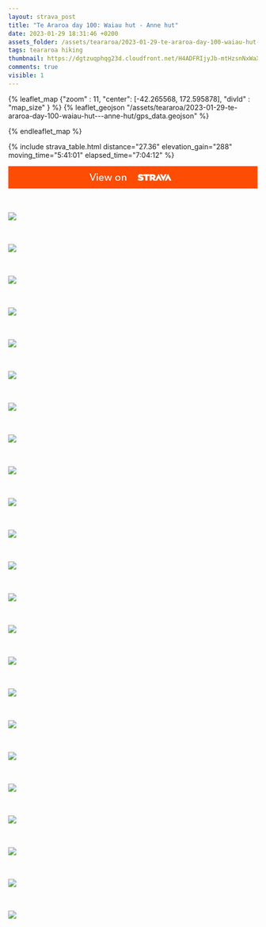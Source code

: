 ```yaml
---
layout: strava_post
title: "Te Araroa day 100: Waiau hut - Anne hut"
date: 2023-01-29 18:31:46 +0200
assets_folder: /assets/teararoa/2023-01-29-te-araroa-day-100-waiau-hut---anne-hut
tags: teararoa hiking
thumbnail: https://dgtzuqphqg23d.cloudfront.net/H4ADFRIjyJb-mtHzsnNxWaXiB7fD-31llD3DDebo6Qw-1024x768.jpg
comments: true
visible: 1
---
```



{% leaflet_map {"zoom" : 11,
                  "center": [-42.265568, 172.595878],
                 "divId" : "map_size" } %}
    {% leaflet_geojson "/assets/teararoa/2023-01-29-te-araroa-day-100-waiau-hut---anne-hut/gps_data.geojson" %}

{% endleaflet_map %}





{% include strava_table.html distance="27.36" elevation_gain="288" moving_time="5:41:01" elapsed_time="7:04:12" %}

[![](/assets/strava.jpg)](https://www.strava.com/activities/8480076580)


<br />

![](https://dgtzuqphqg23d.cloudfront.net/H4ADFRIjyJb-mtHzsnNxWaXiB7fD-31llD3DDebo6Qw-1024x768.jpg)


<br />

![](https://dgtzuqphqg23d.cloudfront.net/dGMYKog9A6uTGOj6ah6J5tzAMI-mtLxs_Afio2L4TY4-1024x768.jpg)


<br />

![](https://dgtzuqphqg23d.cloudfront.net/jbbvu8NysWE9jC15MXScwNN6LfQ8jdUZZWEoTVqI82E-768x1024.jpg)


<br />

![](https://dgtzuqphqg23d.cloudfront.net/XHCBd0sXqNqyAab1BQPIo0MHfiz8YeVz1qPx4qStaZ4-1024x768.jpg)


<br />

![](https://dgtzuqphqg23d.cloudfront.net/EbjrAr8H3xDyMDmmGhjkWAF4cQs2l9cGzXGtRs25Hkw-768x1024.jpg)


<br />

![](https://dgtzuqphqg23d.cloudfront.net/NVPOjSiNYkdboZRU5gXhSGKp6OQOhU0TL9buq544_Vs-1024x768.jpg)


<br />

![](https://dgtzuqphqg23d.cloudfront.net/JPu5jMUa8IbxQtBi0iO7XRYLcayeIcNgXpkO4fEVVhE-768x1024.jpg)


<br />

![](https://dgtzuqphqg23d.cloudfront.net/qlUL08kQfdVslRDzq4H2Kxm1FKq09qTZFaQOjhfQl2Q-1024x768.jpg)


<br />

![](https://dgtzuqphqg23d.cloudfront.net/YQ5F1PocEZ5E0ocBIvj0lYwcCzCDP68uNnDtI71gcUQ-1024x768.jpg)


<br />

![](https://dgtzuqphqg23d.cloudfront.net/-JkBwag0ZvXCkWHGdjMBpAwIdhlG5HT6T-gcpu9m0Aw-1024x768.jpg)


<br />

![](https://dgtzuqphqg23d.cloudfront.net/43FPZFPzICX4n5eaR_BpFTnV5ydHe1DSBYO1eaFGH7I-1024x768.jpg)


<br />

![](https://dgtzuqphqg23d.cloudfront.net/Kc0jVjXw2SkP5r77lLBTrJCeIwpq8VQA1HjqkPBpz6w-768x1024.jpg)


<br />

![](https://dgtzuqphqg23d.cloudfront.net/O8N7fCfDngzkvlPMQ3ltlEac7CLccIQjWHS21KB1O9o-1024x768.jpg)


<br />

![](https://dgtzuqphqg23d.cloudfront.net/6DvyEuvloV92nedKjKUyw0WPZBgGc5Jpwf5u20ehEE4-1024x768.jpg)


<br />

![](https://dgtzuqphqg23d.cloudfront.net/EclhN--GSKn8OKWcZeJ-0qjD0jBcF5ky3BBvCWGyGBU-1024x768.jpg)


<br />

![](https://dgtzuqphqg23d.cloudfront.net/fTFF6mdP_qaqFsDWI9oS-IgfRGqeZPhSXyQZKDPfQ3s-1024x768.jpg)


<br />

![](https://dgtzuqphqg23d.cloudfront.net/SXFT5xsnRP8LI-lhhvCqzjFi0JBQrcBgPXvPFbDFOXc-1024x768.jpg)


<br />

![](https://dgtzuqphqg23d.cloudfront.net/MGYTH5VhOp7tigwSGdD_XwU_YATdztxO2iQs5TOmjdE-1024x768.jpg)


<br />

![](https://dgtzuqphqg23d.cloudfront.net/ygkghb_eE2f0ql8b5SmlzFSnSTLXx64UkIC-u18t0fU-1024x768.jpg)


<br />

![](https://dgtzuqphqg23d.cloudfront.net/bZGMQ2bOSkZDLzoTxADbasQ7jTUt1mnwVXBkJ4gEZTY-1024x768.jpg)


<br />

![](https://dgtzuqphqg23d.cloudfront.net/IKpnGDztrIL5LhPKLrawh2acRQIhmXIGfxYdMB2CP-U-1024x768.jpg)


<br />

![](https://dgtzuqphqg23d.cloudfront.net/eORIBPYP1apR2d56O5EBeFdPzLtS8uqEbWZr3Q-6XME-1024x768.jpg)


<br />

![](https://dgtzuqphqg23d.cloudfront.net/tnjMZEqPpcfqCYYvrSDlOMUjfflY0YpBkWNylPaGJVY-768x1024.jpg)
